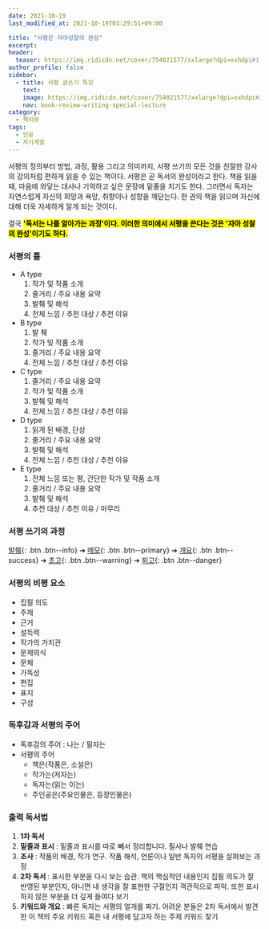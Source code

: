 ```yaml
---
date: 2021-10-19
last_modified_at: 2021-10-19T03:29:51+09:00

title: "서평은 자아성찰의 완성"
excerpt:
header:
  teaser: https://img.ridicdn.net/cover/754021577/xxlarge?dpi=xxhdpi#1
author_profile: false
sidebar:
  - title: 서평 글쓰기 특강
    text:
    image: https://img.ridicdn.net/cover/754021577/xxlarge?dpi=xxhdpi#1
    nav: book-review-writing-special-lecture
category:
  - 책리뷰
tags:
  - 인문
  - 자기계발
---
```

서평의 정의부터 방법, 과정, 활용 그리고 의미까지, 서평 쓰기의 모든 것을 친절한 강사의 강의처럼 편하게 읽을 수 있는 책이다. 서평은 곧 독서의 완성이라고 한다. 책을 읽을 때, 마음에 와닿는 대사나 기억하고 싶은 문장에 밑줄을 치기도 한다. 그러면서 독자는 자연스럽게 자신의 희망과 욕망, 취향이나 성향을 깨닫는다. 한 권의 책을 읽으며 자신에 대해 더욱 자세하게 알게 되는 것이다. 

결국 **<mark>'독서는 나를 알아가는 과정'이다. 이러한 의미에서 서평을 쓴다는 것은 '자아 성찰의 완성'이기도 하다.</mark>** 



### 서평의 틀

- A type
  1. 작가 및 작품 소개
  2. 줄거리 / 주요 내용 요약
  3. 발췌 및 해석
  4. 전체 느낌 / 추천 대상 / 추천 이유
- B type
  1. 발 췌
  2. 작가 및 작품 소개
  3. 줄거리 / 주요 내용 요약
  4. 전체 느낌 / 추천 대상 / 추천 이유
- C type
  1. 줄거리 / 주요 내용 요약
  2. 작가 및 작품 소개
  3. 발췌 및 해석
  4. 전체 느낌 / 추천 대상 / 추천 이유
- D type
  1. 읽게 된 배경, 단상
  2. 줄거리 / 주요 내용 요약
  3. 발췌 및 해석
  4. 전체 느낌 / 추천 대상 / 추천 이유
- E type
  1. 전체 느낌 또는 평, 간단한 작가 및 작품 소개
  2. 줄거리 / 주요 내용 요약
  3. 발췌 및 해석
  4. 추천 대상 / 추천 이유 / 마무리 



### 서평 쓰기의 과정

[발췌](#){: .btn .btn--info} ➔ [메모](#){: .btn .btn--primary} ➔ [개요](#){: .btn .btn--success} ➔ [초고](#){: .btn .btn--warning} ➔ [퇴고](#){: .btn .btn--danger} 



### 서평의 비평 요소

- 집필 의도
- 주제
- 근거
- 설득력
- 작가의 가치관
- 문제의식
- 문체
- 가독성
- 편집
- 표지
- 구성 



### 독후감과 서평의 주어

- 독후감의 주어 : 나는 / 필자는
- 서평의 주어
  - 책은(작품은, 소설은)
  - 작가는(저자는)
  - 독자는(읽는 이는)
  - 주인공은(주요인물은, 등장인물은)

### 출력 독서법

1. **1차 독서**
2. **밑줄과 표시** : 밑줄과 표시를 따로 빼서 정리합니다. 필사나 발췌 연습
3. **조사** : 작품의 배경, 작가 연구. 작품 해석, 언론이나 일반 독자의 서평을 살펴보는 과정
4. **2차 독서** : 표시한 부분을 다시 보는 습관. 책의 핵심적인 내용인지 집필 의도가 잘 반영된 부분인지, 아니면 내 생각을 잘 표현한 구절인지 객관적으로 파악. 또한 표시하지 않은 부분을 더 깊게 들여다 보기
5. **키워드와 개요** : 빠른 독자는 서평의 얼개를 짜기. 어려운 분들은 2차 독서에서 발견한 이 책의 주요 키워드 혹은 내 서평에 담고자 하는 주제 키워드 찾기 

<img src="https://images.unsplash.com/photo-1585909695284-32d2985ac9c0?ixlib=rb-1.2.1&ixid=MnwxMjA3fDB8MHxwaG90by1wYWdlfHx8fGVufDB8fHx8&auto=format&fit=crop&w=2070&q=80" class="align-center" alt="">


